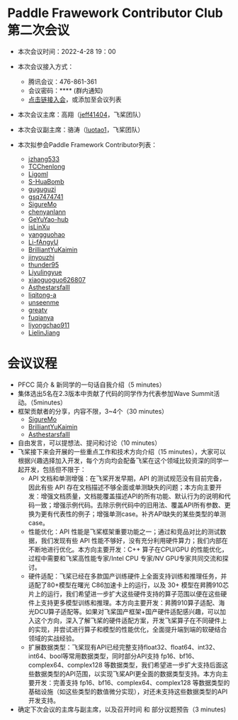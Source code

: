 # Paddle Frawework Contributor Club 第二次会议

- 本次会议时间：2022-4-28 19：00
- 本次会议接入方式： 
  - 腾讯会议：476-861-361
  - 会议密码：**** (群内通知)
  - [点击链接入会](https://meeting.tencent.com/dm/0dsJkRjNL5Ow)，或添加至会议列表


- 本次会议主席：高翔（[jeff41404](https://github.com/jeff41404)，飞桨团队）
- 本次会议副主席：骆涛（[luotao1](https://github.com/luotao1)，飞桨团队）

- 本次拟参会Paddle Framework Contributor列表：
    - [jzhang533](https://github.com/jzhang533)
    - [TCChenlong](https://github.com/TCChenlong)
    - [Ligoml](https://github.com/Ligoml)
    - [S-HuaBomb](https://github.com/S-HuaBomb)
    - [guguguzi](https://github.com/guguguzi)
    - [gsq7474741](https://github.com/gsq7474741)
    - [SigureMo](https://github.com/SigureMo)
    - [chenyanlann](https://github.com/chenyanlann)
    - [GeYuYao-hub](https://github.com/GeYuYao-hub)
    - [isLinXu](https://github.com/isLinXu)
    - [yangguohao](https://github.com/yangguohao)
    - [Li-fAngyU](https://github.com/Li-fAngyU)
    - [BrilliantYuKaimin](https://github.com/BrilliantYuKaimin)
    - [jinyouzhi](https://github.com/jinyouzhi)
    - [thunder95](https://github.com/thunder95)
    - [Liyulingyue](https://github.com/Liyulingyue)
    - [xiaoguoguo626807](https://github.com/xiaoguoguo626807)
    - [Asthestarsfalll](https://github.com/Asthestarsfalll)
    - [liqitong-a](https://github.com/liqitong-a)
    - [unseenme](https://github.com/unseenme)
    - [greatv](https://github.com/greatv)
    - [fuqianya](https://github.com/fuqianya)
    - [liyongchao911](https://github.com/liyongchao911)
    - [LielinJiang](https://github.com/LielinJiang)

# 会议议程

- PFCC 简介 & 新同学的一句话自我介绍（5 minutes）
- 集体选出5名在2.3版本中贡献了代码的同学作为代表参加Wave Summit活动。（5minutes）
- 框架贡献者的分享，内容不限，3~4个（30 minutes）
  - [SigureMo](https://github.com/SigureMo)
  - [BrilliantYuKaimin](https://github.com/BrilliantYuKaimin)
  - [Asthestarsfalll](https://github.com/Asthestarsfalll)
- 自由发言，可以提想法、提问和讨论（10 minutes）
- 飞桨接下来会开展的一些重点工作和技术方向介绍（15 minutes），大家可以根据兴趣选择加入开发，每个方向均会配备飞桨在这个领域比较资深的同学一起开发，包括但不限于：
    - API 文档和单测增强：在飞桨开发早期，API 的测试规范没有目前完备，因此有些 API 存在文档描述不够全面或单测缺失的问题；本方向主要开发：增强文档质量，文档能覆盖描述API的所有功能、默认行为的说明和代码一致；增强示例代码。去除示例代码中的旧用法、覆盖API所有参数、更换为更有代表性的例子；增强单测case。补齐API缺失的某些类型的单测case。
    - 性能优化：API 性能是飞桨框架重要功能之一；通过和竞品对比的测试数据，我们发现有些 API 性能不够好，没有充分利用硬件算力；我们内部在不断地进行优化。本方向主要开发：C++ 算子在CPU/GPU 的性能优化，过程中需要和飞桨高性能专家/Intel CPU 专家/NV GPU专家共同交流和探讨。
    - 硬件适配：飞桨已经在多款国产训练硬件上全面支持训练和推理任务，并适配了80+模型在曙光 C86加速卡上的运行，以及 30+ 模型在昇腾910芯片上的运行，我们希望进一步扩大这些硬件支持的算子范围以便在这些硬件上支持更多模型训练和推理。本方向主要开发：昇腾910算子适配、海光DCU算子适配等。如果对飞桨国产框架+国产硬件适配感兴趣，可以加入这个方向，深入了解飞桨的硬件适配方案，开发飞桨算子在不同硬件上的实现，并尝试进行算子和模型的性能优化，全面提升端到端的软硬结合领域的实战经验。
    - 扩展数据类型：飞桨现有API已经完整支持float32、float64、int32、int64、bool等常用数据类型，同时部分API支持 fp16、bf16、complex64、complex128 等数据类型，我们希望进一步扩大支持后面这些数据类型的API范围，以实现飞桨API更全面的数据类型支持。本方向主要开发：完善支持 fp16、bf16、complex64、complex128 等数据类型的基础设施（如这些类型的数值微分实现），对还未支持这些数据类型的API开发支持。
- 确定下次会议的主席与副主席，以及召开时间 和 部分议题预告（3 minutes)

